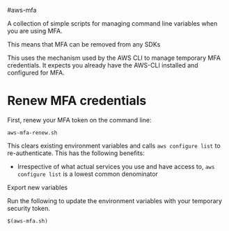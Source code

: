 #aws-mfa

A collection of simple scripts for managing command line variables when you are using MFA.

This means that MFA can be removed from any SDKs

This uses the mechanism used by the AWS CLI to manage temporary MFA credentials.  It expects you already have the AWS-CLI installed and configured for MFA.

# Renew MFA credentials
First, renew your MFA token on the command line:

`aws-mfa-renew.sh`

This clears existing environment variables and calls `aws configure list` to re-authenticate.  This has the following benefits:
* Irrespective of what actual services you use and have access to, `aws configure list` is a lowest common denominator


Export new variables

Run the following to update the environment variables with your temporary security token.

`$(aws-mfa.sh)`
